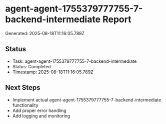 # agent-agent-1755379777755-7-backend-intermediate Report

Generated: 2025-08-18T11:16:05.789Z

## Status
- Task: agent-agent-1755379777755-7-backend-intermediate
- Status: Completed
- Timestamp: 2025-08-18T11:16:05.789Z

## Next Steps
- Implement actual agent-agent-1755379777755-7-backend-intermediate functionality
- Add proper error handling
- Add logging and monitoring
